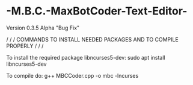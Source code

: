 # -M.B.C.-MaxBotCoder-Text-Editor-
Version 0.3.5 Alpha "Bug Fix"

\/ \/ \/ COMMANDS TO INSTALL NEEDED PACKAGES AND TO COMPILE PROPERLY \/ \/ \/

To install the required package libncurses5-dev: sudo apt install libncurses5-dev

To compile do: g++ MBCCoder.cpp -o mbc -lncurses


